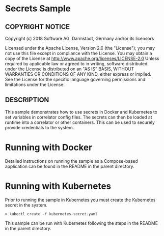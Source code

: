 # Secrets Sample

## COPYRIGHT NOTICE

Copyright (c) 2018 Software AG, Darmstadt, Germany and/or its licensors

Licensed under the Apache License, Version 2.0 (the "License"); you may not use this 
file except in compliance with the License. You may obtain a copy of the License at
http://www.apache.org/licenses/LICENSE-2.0
Unless required by applicable law or agreed to in writing, software distributed under the
License is distributed on an "AS IS" BASIS, WITHOUT WARRANTIES OR CONDITIONS OF ANY KIND, 
either express or implied. 
See the License for the specific language governing permissions and limitations under the License.


## DESCRIPTION

This sample demonstrates how to use secrets in Docker and Kubernetes to set variables in correlator
config files. The secrets can then be loaded at runtime into a correlator or other containers. This can be
used to securely provide credentials to the system.

Running with Docker
==============

Detailed instructions on running the sample as a Compose-based application
can be found in the README in the parent directory.

Running with Kubernetes
==============

Prior to running the sample in Kubernetes you must create the Kubernetes secret
in the system. 

    > kubectl create -f kubernetes-secret.yaml

This sample can be run with Kubernetes following the steps in the README in the
parent directory. 

